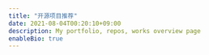 ```yaml
---
title: "开源项目推荐"
date: 2021-08-04T00:20:10+09:00
description: My portfolio, repos, works overview page
enableBio: true 
---
```


